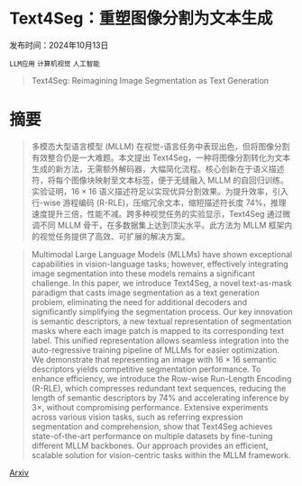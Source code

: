 # Text4Seg：重塑图像分割为文本生成

发布时间：2024年10月13日

`LLM应用` `计算机视觉` `人工智能`

> Text4Seg: Reimagining Image Segmentation as Text Generation

# 摘要

> 多模态大型语言模型 (MLLM) 在视觉-语言任务中表现出色，但将图像分割有效整合仍是一大难题。本文提出 Text4Seg，一种将图像分割转化为文本生成的新方法，无需额外解码器，大幅简化流程。核心创新在于语义描述符，将每个图像块映射至文本标签，便于无缝融入 MLLM 的自回归训练。实验证明，$16\times16$ 语义描述符足以实现优异分割效果。为提升效率，引入行-wise 游程编码 (R-RLE)，压缩冗余文本，缩短描述符长度 74%，推理速度提升三倍，性能不减。跨多种视觉任务的实验显示，Text4Seg 通过微调不同 MLLM 骨干，在多数据集上达到顶尖水平。此方法为 MLLM 框架内的视觉任务提供了高效、可扩展的解决方案。

> Multimodal Large Language Models (MLLMs) have shown exceptional capabilities in vision-language tasks; however, effectively integrating image segmentation into these models remains a significant challenge. In this paper, we introduce Text4Seg, a novel text-as-mask paradigm that casts image segmentation as a text generation problem, eliminating the need for additional decoders and significantly simplifying the segmentation process. Our key innovation is semantic descriptors, a new textual representation of segmentation masks where each image patch is mapped to its corresponding text label. This unified representation allows seamless integration into the auto-regressive training pipeline of MLLMs for easier optimization. We demonstrate that representing an image with $16\times16$ semantic descriptors yields competitive segmentation performance. To enhance efficiency, we introduce the Row-wise Run-Length Encoding (R-RLE), which compresses redundant text sequences, reducing the length of semantic descriptors by 74% and accelerating inference by $3\times$, without compromising performance. Extensive experiments across various vision tasks, such as referring expression segmentation and comprehension, show that Text4Seg achieves state-of-the-art performance on multiple datasets by fine-tuning different MLLM backbones. Our approach provides an efficient, scalable solution for vision-centric tasks within the MLLM framework.

[Arxiv](https://arxiv.org/abs/2410.09855)